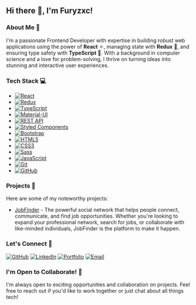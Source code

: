 ## Hi there 👋, I'm Furyzxc!

### About Me 🚀
I'm a passionate Frontend Developer with expertise in building robust web applications using the power of **React** ⚛️, managing state with **Redux** 🔄, and ensuring type safety with **TypeScript** 🧰. With a background in computer science and a love for problem-solving, I thrive on turning ideas into stunning and interactive user experiences.

### Tech Stack 💻
- [![React](https://img.shields.io/badge/-React-61DAFB?style=flat&logo=react&logoColor=white)](https://reactjs.org/)
- [![Redux](https://img.shields.io/badge/-Redux-764ABC?style=flat&logo=redux&logoColor=white)](https://redux.js.org/)
- [![TypeScript](https://img.shields.io/badge/-TypeScript-007ACC?style=flat&logo=typescript&logoColor=white)](https://www.typescriptlang.org/)
- [![Material-UI](https://img.shields.io/badge/-Material--UI-0081CB?style=flat&logo=material-ui&logoColor=white)](https://material-ui.com/)
- [![REST API](https://img.shields.io/badge/-REST%20API-336791?style=flat&logo=api&logoColor=white)](https://en.wikipedia.org/wiki/Representational_state_transfer)
- [![Styled Components](https://img.shields.io/badge/-Styled%20Components-DB7093?style=flat&logo=styled-components&logoColor=white)](https://styled-components.com/)
- [![Bootstrap](https://img.shields.io/badge/-Bootstrap-563D7C?style=flat&logo=bootstrap&logoColor=white)](https://getbootstrap.com/)
- [![HTML5](https://img.shields.io/badge/-HTML5-E34F26?style=flat&logo=html5&logoColor=white)](https://developer.mozilla.org/en-US/docs/Web/HTML)
- [![CSS3](https://img.shields.io/badge/-CSS3-1572B6?style=flat&logo=css3&logoColor=white)](https://developer.mozilla.org/en-US/docs/Web/CSS)
- [![Sass](https://img.shields.io/badge/-Sass-CC6699?style=flat&logo=sass&logoColor=white)](https://sass-lang.com/)
- [![JavaScript](https://img.shields.io/badge/-JavaScript-F7DF1E?style=flat&logo=javascript&logoColor=black)](https://developer.mozilla.org/en-US/docs/Web/JavaScript)
- [![Git](https://img.shields.io/badge/-Git-F05032?style=flat&logo=git&logoColor=white)](https://git-scm.com/)
- [![GitHub](https://img.shields.io/badge/-GitHub-181717?style=flat&logo=github&logoColor=white)](https://github.com/)

### Projects 🚀
Here are some of my noteworthy projects:
- [JobFinder](https://github.com/Furyzxc/JobFinder) - The powerful social network that helps people connect, communicate, and find job opportunities. Whether you're looking to expand your professional network, search for jobs, or collaborate with like-minded individuals, JobFinder is the platform to make it happen.

### Let's Connect 🤝
  
[![GitHub](https://img.shields.io/badge/-GitHub-181717?style=for-the-badge&logo=github&logoColor=white)](https://github.com/Furyzxc)
[![LinkedIn](https://img.shields.io/badge/-LinkedIn-0077B5?style=for-the-badge&logo=linkedin&logoColor=white)](https://www.linkedin.com/in/sergey-ananyev-267086195/)
[![Portfolio](https://img.shields.io/badge/-Portfolio-00A98F?style=for-the-badge&logoColor=white)](https://www.yourportfolio.com)
[![Email](https://img.shields.io/badge/-Email-D14836?style=for-the-badge&logoColor=white)](mailto:sergejananev48@gmail.com)


### I'm Open to Collaborate! 🌟
I'm always open to exciting opportunities and collaboration on projects. Feel free to reach out if you'd like to work together or just chat about all things tech!
